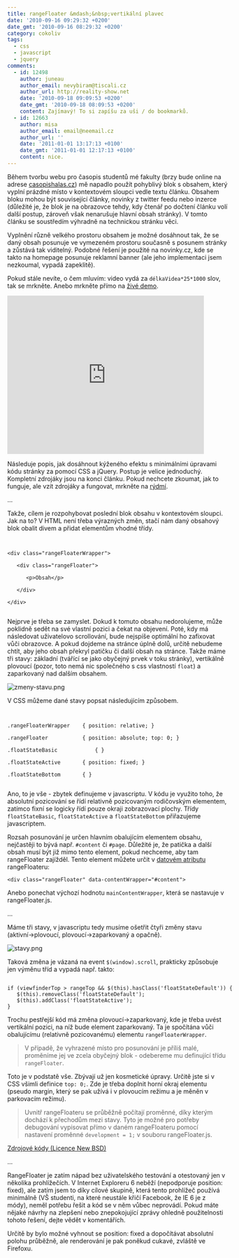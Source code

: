 ```yaml
---
title: rangeFloater &mdash;&nbsp;vertikální plavec
date: '2010-09-16 09:29:32 +0200'
date_gmt: '2010-09-16 08:29:32 +0200'
category: cokoliv
tags:
  - css
  - javascript
  - jquery
comments:
  - id: 12498
    author: juneau
    author_email: nevybiram@tiscali.cz
    author_url: http://reality-show.net
    date: '2010-09-18 09:09:53 +0200'
    date_gmt: '2010-09-18 08:09:53 +0200'
    content: Zajímavý! To si zapíšu za uši / do bookmarků.
  - id: 12663
    author: misa
    author_email: email@neemail.cz
    author_url: ''
    date: '2011-01-01 13:17:13 +0100'
    date_gmt: '2011-01-01 12:17:13 +0100'
    content: nice.
---
```

<p>Během tvorbu webu pro časopis studentů mé fakulty (brzy bude online na adrese <a href="http://casopishalas.cz">casopishalas.cz</a>) mě napadlo použít pohyblivý blok s obsahem, který vyplní prázdné místo v kontextovém sloupci vedle textu článku. Obsahem bloku mohou být související články, novinky z twitter feedu nebo inzerce (důležité je, že blok je na obrazovce tehdy, kdy čtenář po dočtení článku volí další postup, zároveň však nenarušuje hlavní obsah stránky). V tomto článku se soustředím výhradně na technickou stránku věci.</p>
<p>Vyplnění různě velkého prostoru obsahem je možné dosáhnout tak, že se daný obsah posunuje ve vymezeném prostoru současně s posunem stránky a zůstává tak viditelný. Podobné řešení je použité na novinky.cz, kde se takto na homepage posunuje reklamní banner (ale jeho implementaci jsem nezkoumal, vypadá zapeklitě).</p>
<p>Pokud stále nevíte, o čem mluvím: video vydá za <code>délkaVidea*25*1000</code> slov, tak se mrkněte. Anebo mrkněte přímo na <a href="http://jan-martinek.com/rangeFloater/demo/">živé demo</a>.</p>
<p><object width="450" height="362"><param name="movie" value="http://www.youtube.com/v/kWN1h_O_2Po?fs=1&amp;hl=en_US&amp;rel=0&amp;hd=1"></param><param name="allowFullScreen" value="true"></param><param name="allowscriptaccess" value="always"></param><embed src="http://www.youtube.com/v/kWN1h_O_2Po?fs=1&amp;hl=en_US&amp;rel=0&amp;hd=1" type="application/x-shockwave-flash" allowscriptaccess="always" allowfullscreen="true" width="450" height="362"></embed></object></p>
<p>Následuje popis, jak dosáhnout kýženého efektu s minimálními úpravami kódu stránky za pomocí CSS a jQuery. Postup je velice jednoduchý. Kompletní zdrojáky jsou na konci článku. Pokud nechcete zkoumat, jak to funguje, ale vzít zdrojáky a fungovat, mrkněte na <a href="http://jan-martinek.com/rangeFloater/readme.html">rýdmí</a>.</p>
<p class="ellipsisDivider">&hellip;</p>
<p>Takže, cílem je rozpohybovat poslední blok obsahu v kontextovém sloupci. Jak na to? V HTML není třeba výrazných změn, stačí nám daný obsahový blok obalit divem a přidat elementům vhodné třídy.</p>
<p><code><br />
&lt;div class="rangeFloaterWrapper"&gt;<br />
&nbsp;&nbsp;&nbsp;&lt;div class="rangeFloater"&gt;<br />
&nbsp;&nbsp;&nbsp;&nbsp;&nbsp;&nbsp;&lt;p&gt;Obsah&lt;/p&gt;<br />
&nbsp;&nbsp;&nbsp;&lt;/div&gt;<br />
&lt;/div&gt;<br />
</code></p>
<p>Nejprve je třeba se zamyslet. Dokud k tomuto obsahu nedorolujeme, může poklidně sedět na své vlastní pozici a čekat na objevení. Poté, kdy má následovat uživatelovo scrollování, bude nejspíše optimální ho zafixovat vůči obrazovce. A pokud dojdeme na stránce úplně dolů, určitě nebudeme chtít, aby jeho obsah překryl patičku či další obsah na stránce. Takže máme tři stavy: základní (tvářící se jako obyčejný prvek v toku stránky), vertikálně plovoucí (pozor, toto nemá nic společného s css vlastností <code>float</code>) a zaparkovaný nad dalším obsahem.</p>
<p><img src='/assets/migrated/wp-uploads/2010/09/zmeny-stavu.png' alt='zmeny-stavu.png' /></p>
<p>V CSS můžeme dané stavy popsat následujícím způsobem.</p>
<p><code><br />
.rangeFloaterWrapper 	{ position: relative; }<br />
.rangeFloater 			{ position: absolute; top: 0; }<br />
.floatStateBasic			{ }<br />
.floatStateActive 		{ position: fixed; }<br />
.floatStateBottom 		{ }<br />
</code></p>
<p>Ano, to je vše - zbytek definujeme v javascriptu. V kódu je využito toho, že absolutní pozicování se řídí relativně pozicovaným rodičovským elementem, zatímco fixní se logicky řídí pouze okraji zobrazovací plochy. Třídy <code>floatStateBasic</code>, <code>floatStateActive</code> a <code>floatStateBottom</code> přiřazujeme javascriptem.</p>
<p>Rozsah posunování je určen hlavním obalujícím elementem obsahu, nejčastěji to bývá např. <code>#content</code> či <code>#page</code>. Důležité je, že patička a další obsah musí být již mimo tento element, pokud nechceme, aby tam rangeFloater zajížděl. Tento element můžete určit v <a href="http://ejohn.org/blog/html-5-data-attributes/">datovém atributu</a> rangeFloateru: </p>
<p><code style="white-space:nowrap">&lt;div class="rangeFloater" data-contentWrapper="#content"&gt;</code></p>
<p>Anebo ponechat výchozí hodnotu <code>mainContentWrapper</code>, která se nastavuje v rangeFloater.js.</p>
<p class="ellipsisDivider">&hellip;</p>
<p>Máme tři stavy, v javascriptu tedy musíme ošetřit čtyři změny stavu (aktivní&rarr;plovoucí, plovoucí&rarr;zaparkovaný a opačně). </p>
<p><img src='/assets/migrated/wp-uploads/2010/09/stavy.png' alt='stavy.png' /></p>
<p>Taková změna je vázaná na event <code>$(window).scroll</code>, prakticky způsobuje jen výměnu tříd a vypadá např. takto:</p>
<p><code style="white-space:nowrap"><br />
if (viewfinderTop > rangeTop && $(this).hasClass('floatStateDefault')) {<br />
&nbsp;&nbsp;&nbsp;$(this).removeClass('floatStateDefault');<br />
&nbsp;&nbsp;&nbsp;$(this).addClass('floatStateActive');<br />
}<br />
</code></p>
<p>Trochu pestřejší kód má změna plovoucí&rarr;zaparkovaný, kde je třeba uvést vertikální pozici, na níž bude element zaparkovaný. Ta je spočítána vůči obalujícímu (relativně pozicovanému) elementu <code>rangeFloaterWrapper</code>.</p>
<blockquote><p>V případě, že vyhrazené místo pro posunování je příliš malé, proměníme jej ve zcela obyčejný blok - odebereme mu definující třídu <code>rangeFloater</code>.</p></blockquote>
<p>Toto je v podstatě vše. Zbývají už jen kosmetické úpravy. Určitě jste si v CSS všimli definice <code>top: 0;</code>. Zde je třeba doplnit horní okraj elementu (pseudo margin, který se pak užívá i v plovoucím režimu a je měněn v parkovacím režimu). </p>
<blockquote><p>Uvnitř rangeFloateru se průběžně počítají proměnné, díky kterým dochází k přechodům mezi stavy. Tyto je možné pro potřeby debugování vypisovat přímo v daném rangeFloateru pomocí nastavení proměnné <code>development = 1;</code> v souboru rangeFloater.js.</p></blockquote>
<p><a href="http://jan-martinek.com/rangeFloater/rangeFloater.zip">Zdrojové kódy (Licence New BSD)</a></p>
<p class="ellipsisDivider">&hellip;</p>
<p>RangeFloater je zatím nápad bez uživatelského testování a otestovaný jen v několika prohlížečích. V Internet Exploreru 6 neběží (nepodporuje position: fixed), ale zatím jsem to díky cílové skupině, která tento prohlížeč používá minimálně (VŠ studenti, na které neustále křičí Facebook, že IE 6 je z módy), neměl potřebu řešit a kód se v něm vůbec neprovádí. Pokud máte nějaké návrhy na zlepšení nebo znepokojující zprávy ohledně použitelnosti tohoto řešení, dejte vědět v komentářích.</p>
<p>Určitě by bylo možné vyhnout se position: fixed a dopočítávat absolutní polohu průběžně, ale renderování je pak poněkud cukavé, zvláště ve Firefoxu.</p>
